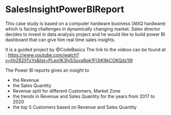 # SalesInsightPowerBIReport

This case study is based on a computer hardware business (AtliQ hardware) which is facing challenges in dynamically changing market. Sales director decides to invest in data analysis project and he would like to build power BI dashboard that can give him real time sales insights. 

It is a guided project by @CodeBasics
The link to the videos can be found at : https://www.youtube.com/watch?v=hhZ62IlTxYs&list=PLeo1K3hjS3uva8pk1FI3iK9kCOKQdz1I9

The Power BI reports gives an insight to 
- the Revenue
- the Sales Quantity
- Revenue split for different Customers, Market Zone
- the trends in Revenue and Sales Quantity for the years from 2017 to 2020
- the top 5 Customers based on Revenue and Sales Quantity
